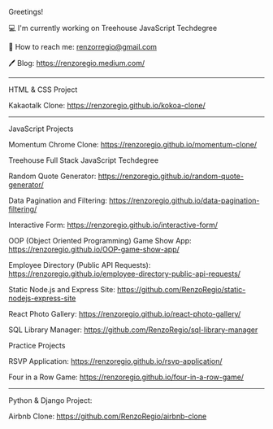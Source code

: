 Greetings!

💻 I'm currently working on Treehouse JavaScript Techdegree

📱 How to reach me: renzorregio@gmail.com

🖊 Blog: https://renzoregio.medium.com/


-------

HTML & CSS Project

  Kakaotalk Clone: https://renzoregio.github.io/kokoa-clone/

-------

JavaScript Projects
  
  
  
  Momentum Chrome Clone: https://renzoregio.github.io/momentum-clone/
  
  
  
  Treehouse Full Stack JavaScript Techdegree
  
  Random Quote Generator: https://renzoregio.github.io/random-quote-generator/

  Data Pagination and Filtering: https://renzoregio.github.io/data-pagination-filtering/

  Interactive Form: https://renzoregio.github.io/interactive-form/

  OOP (Object Oriented Programming) Game Show App: https://renzoregio.github.io/OOP-game-show-app/

  Employee Directory (Public API Requests): https://renzoregio.github.io/employee-directory-public-api-requests/

  Static Node.js and Express Site: https://github.com/RenzoRegio/static-nodejs-express-site

  React Photo Gallery: https://renzoregio.github.io/react-photo-gallery/

  SQL Library Manager: https://github.com/RenzoRegio/sql-library-manager
  
  
  
  Practice Projects
  
  RSVP Application: https://renzoregio.github.io/rsvp-application/
  
  Four in a Row Game: https://renzoregio.github.io/four-in-a-row-game/


-------
    
Python & Django Project:
  
  
  Airbnb Clone: https://github.com/RenzoRegio/airbnb-clone



<!--
**rmrrcreate/rmrrcreate** is a ✨ _special_ ✨ repository because its `README.md` (this file) appears on your GitHub profile.

Here are some ideas to get you started:

- 🔭 I’m currently working on ...
- 🌱 I’m currently learning ...
- 👯 I’m looking to collaborate on ...
- 🤔 I’m looking for help with ...
- 💬 Ask me about ...
- 📫 How to reach me: ...
- 😄 Pronouns: ...
- ⚡ Fun fact: ...
-->
